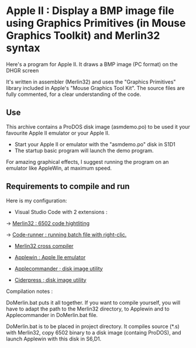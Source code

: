 
# Apple II : Display a BMP image file using Graphics Primitives (in Mouse Graphics Toolkit) and Merlin32 syntax

Here's a program for Apple II.
It draws a BMP image (PC format) on the DHGR screen

It's written in assembler (Merlin32) and uses the "Graphics Primitives" library included in Apple's "Mouse Graphics Tool Kit". The source files are fully commented, for a clear understanding of the code.

## Use
This archive contains a ProDOS disk image (asmdemo.po) to be used it your favourite Apple II emulator or your Apple II.
* Start your Apple II or emulator with the "asmdemo.po" disk in S1D1
* The startup basic program will launch the demo program.

For amazing graphical effects, I suggest running the program on an emulator like AppleWin, at maximum speed.

## Requirements to compile and run

Here is my configuration:

* Visual Studio Code with 2 extensions :

-> [Merlin32 : 6502 code hightliting](marketplace.visualstudio.com/items?itemName=olivier-guinart.merlin32)

-> [Code-runner :  running batch file with right-clic.](marketplace.visualstudio.com/items?itemName=formulahendry.code-runner)

* [Merlin32 cross compiler](brutaldeluxe.fr/products/crossdevtools/merlin)

* [Applewin : Apple IIe emulator](github.com/AppleWin/AppleWin)

* [Applecommander ; disk image utility](applecommander.sourceforge.net)

* [Ciderpress ; disk image utility](a2ciderpress.com)

Compilation notes :

DoMerlin.bat puts it all together. If you want to compile yourself, you will have to adapt the path to the Merlin32 directory, to Applewin and to Applecommander in DoMerlin.bat file.

DoMerlin.bat is to be placed in project directory.
It compiles source (*.s) with Merlin32, copy 6502 binary to a disk image (containg ProDOS), and launch Applewin with this disk in S6,D1.

